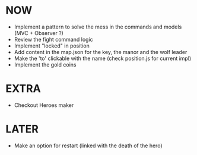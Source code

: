 NOW
===
- Implement a pattern to solve the mess in the commands and models (MVC + Observer ?)
- Review the fight command logic
- Implement "locked" in position
- Add content in the map.json for the key, the manor and the wolf leader
- Make the 'to' clickable with the name (check position.js for current impl)
- Implement the gold coins

EXTRA
=====
- Checkout Heroes maker

LATER
=====
- Make an option for restart (linked with the death of the hero)